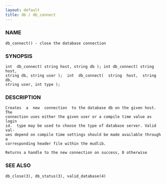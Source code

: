 ```yaml
---
layout: default
title: db / db_connect
---
```






### NAME
    db_connect() - close the database connection


### SYNOPSIS
    int  db_connect( string host, string db ); int db_connect( string host,
    string db, string user );  int  db_connect(  string  host,  string  db,
    string user, int type );


### DESCRIPTION
    Creates  a  new  connection  to the database db on the given host.  The
    connection uses either the given user or a compile time value as  login
    id.  type may be used to choose the type of database server. Valid val‐
    ues depend on compile time settings should be made available through  a
    corresponding header file within the mudlib.

    Returns a handle to the new connection on success, 0 otherwise


### SEE ALSO
    db_close(3), db_status(3), valid_database(4)



